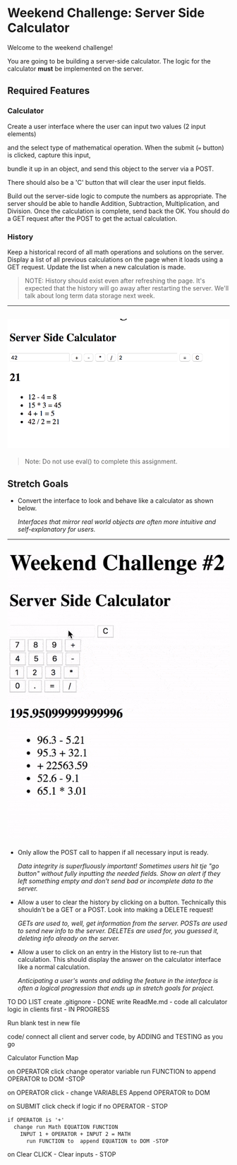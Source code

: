 # Weekend Challenge: Server Side Calculator

Welcome to the weekend challenge!

You are going to be building a server-side calculator. The logic for the calculator **must** be implemented on the server. 

## Required Features

### Calculator

Create a user interface where the user can input two values (2 input elements) 
<!-- done - created 2 inputs -->
and the select type of mathematical operation. 
When the submit (`=` button) is clicked, capture this input,
<!-- done - saves operators into a variable --> 


  <!-- Need to do - 'BUNDLE OBJECT -->
 bundle it up in an object, and send this object to the server via a POST.


<!-- have a C-Clear button. WI;; change it to clear inputs instead of history --> 
There should also be a 'C' button that will clear the user input fields.

Build out the server-side logic to compute the numbers as appropriate. The server should be able to handle Addition, Subtraction, Multiplication, and Division. Once the calculation is complete, send back the OK. You should do a GET request after the POST to get the actual calculation.

### History

Keep a historical record of all math operations and solutions on the server. Display a list of all previous calculations on the page when it loads using a GET request. Update the list when a new calculation is made.

> NOTE: History should exist even after refreshing the page. It's expected that the history will go away after restarting the server. We'll talk about long term data storage next week.

---
![base mode interface](images/baseMode.png)
---

> Note: Do not use eval() to complete this assignment.

## Stretch Goals

- Convert the interface to look and behave like a calculator as shown below.

  *Interfaces that mirror real world objects are often more intuitive and self-explanatory for users.*

---
![calculator interface](images/stretchGoal_interface.gif)
---

- Only allow the POST call to happen if all necessary input is ready.

  *Data integrity is superfluously important! Sometimes users hit tje "go button" without fully inputting the needed fields. Show an alert if they left something empty and don't send bad or incomplete data to the server.*

- Allow a user to clear the history by clicking on a button. Technically this shouldn't be a GET or a POST. Look into making a DELETE request!

  *GETs are used to, well, get information from the server. POSTs are used to send new info to the server. DELETEs are used for, you guessed it, deleting info already on the server.*

- Allow a user to click on an entry in the History list to re-run that calculation. This should display the answer on the calculator interface like a normal calculation.

  *Anticipating a user's wants and adding the feature in the interface is often a logical progression that ends up in stretch goals for project.*


TO DO LIST
  create .gitignore - DONE
  write ReadMe.md - 
  code all calculator logic in clients first - IN PROGRESS
  
  Run blank test in new file

  code/ connect all client and server code, by ADDING and TESTING as you go



Calculator Function Map

on OPERATOR click 
  change operator variable
  run FUNCTION to append OPERATOR to DOM -STOP

on OPERATOR click - 
  change VARIABLES
  Append OPERATOR to DOM

on SUBMIT click
  check if logic
    if no OPERATOR - STOP

    if OPERATOR is '+'
      change run Math EQUATION FUNCTION 
        INPUT 1 + OPERATOR + INPUT 2 = MATH
          run FUNCTION to  append EQUATION to DOM -STOP


on Clear CLICK - 
  Clear inputs - STOP